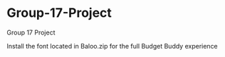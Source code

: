 # Group-17-Project
Group 17 Project

Install the font located in Baloo.zip for the full Budget Buddy experience
